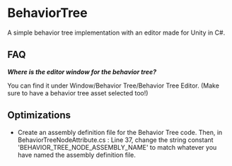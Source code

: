 # BehaviorTree
A simple behavior tree implementation with an editor made for Unity in C#.

## FAQ
***Where is the editor window for the behavior tree?***
  
  You can find it under Window/Behavior Tree/Behavior Tree Editor. (Make sure to have a behavior tree asset selected too!)

## Optimizations
* Create an assembly definition file for the Behavior Tree code. Then, in BehaviorTreeNodeAttribute.cs : Line 37, change the string constant 'BEHAVIOR_TREE_NODE_ASSEMBLY_NAME' to match whatever you have named the assembly definition file.
